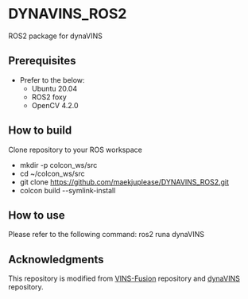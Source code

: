 # DYNAVINS_ROS2
ROS2 package for dynaVINS

## Prerequisites
- Prefer to the below:
  - Ubuntu 20.04
  - ROS2 foxy
  - OpenCV 4.2.0

## How to build
Clone repository to your ROS workspace
- mkdir -p colcon_ws/src
- cd ~/colcon_ws/src
- git clone https://github.com/maekjuplease/DYNAVINS_ROS2.git
- colcon build --symlink-install

## How to use
Please refer to the following command:
ros2 runa dynaVINS 

## Acknowledgments
This repository is modified from [VINS-Fusion](https://github.com/HKUST-Aerial-Robotics/VINS-Fusion) repository and [dynaVINS](https://github.com/url-kaist/dynaVINS) repository. 

